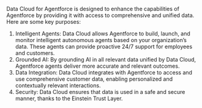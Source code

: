 Data Cloud for Agentforce is designed to enhance the capabilities of Agentforce by providing it with access to comprehensive and unified data. Here are some key purposes:

1. Intelligent Agents: Data Cloud allows Agentforce to build, launch, and monitor intelligent autonomous agents based on your organization’s data. These agents can provide proactive 24/7 support for employees and customers.
2. Grounded AI: By grounding AI in all relevant data unified by Data Cloud, Agentforce agents deliver more accurate and relevant outcomes.
3. Data Integration: Data Cloud integrates with Agentforce to access and use comprehensive customer data, enabling personalized and contextually relevant interactions.
4. Security: Data Cloud ensures that data is used in a safe and secure manner, thanks to the Einstein Trust Layer.
